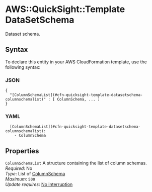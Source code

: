 # AWS::QuickSight::Template DataSetSchema<a name="aws-properties-quicksight-template-datasetschema"></a>

Dataset schema\.

## Syntax<a name="aws-properties-quicksight-template-datasetschema-syntax"></a>

To declare this entity in your AWS CloudFormation template, use the following syntax:

### JSON<a name="aws-properties-quicksight-template-datasetschema-syntax.json"></a>

```
{
  "[ColumnSchemaList](#cfn-quicksight-template-datasetschema-columnschemalist)" : [ ColumnSchema, ... ]
}
```

### YAML<a name="aws-properties-quicksight-template-datasetschema-syntax.yaml"></a>

```
  [ColumnSchemaList](#cfn-quicksight-template-datasetschema-columnschemalist):
    - ColumnSchema
```

## Properties<a name="aws-properties-quicksight-template-datasetschema-properties"></a>

`ColumnSchemaList` <a name="cfn-quicksight-template-datasetschema-columnschemalist"></a>
A structure containing the list of column schemas\.  
_Required_: No  
_Type_: List of [ColumnSchema](aws-properties-quicksight-template-columnschema.md)  
_Maximum_: `500`  
_Update requires_: [No interruption](https://docs.aws.amazon.com/AWSCloudFormation/latest/UserGuide/using-cfn-updating-stacks-update-behaviors.html#update-no-interrupt)
